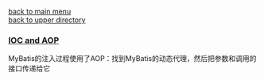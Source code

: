 [back to main menu](/MainMenu.md)  
[back to upper directory](../writing.md)

### [IOC and AOP](https://blog.csdn.net/dkbnull/article/details/87219562)

MyBatis的注入过程使用了AOP：找到MyBatis的动态代理，然后把参数和调用的接口传递给它
